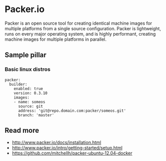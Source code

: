 
# Packer.io

Packer is an open source tool for creating identical machine images for multiple platforms from a single source configuration. Packer is lightweight, runs on every major operating system, and is highly performant, creating machine images for multiple platforms in parallel. 

## Sample pillar

### Basic linux distros

    packer:
      builder:
        enabled: true
        version: 0.3.10
        images:
        - name: someos
          source: git
          address: 'git@repo.domain.com:packer/someos.git'
          branch: 'master'

## Read more

* http://www.packer.io/docs/installation.html
* http://www.packer.io/intro/getting-started/setup.html
* https://github.com/mitchellh/packer-ubuntu-12.04-docker
